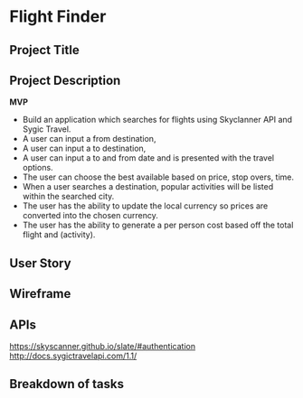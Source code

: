 # Flight Finder

## Project Title

## Project Description

**MVP**

* Build an application which searches for flights using Skyclanner API and Sygic Travel.
* A user can input a from destination,
* A user can input a to destination,
* A user can input a to and from date and is presented with the travel options.
* The user can choose the best available based on price, stop overs, time.
* When a user searches a destination, popular activities will be listed within the searched city.
* The user has the ability to update the local currency so prices are converted into the chosen currency.
* The user has the ability to generate a per person cost based off the total flight and (activity).


## User Story

## Wireframe

## APIs

https://skyscanner.github.io/slate/#authentication
http://docs.sygictravelapi.com/1.1/

## Breakdown of tasks
